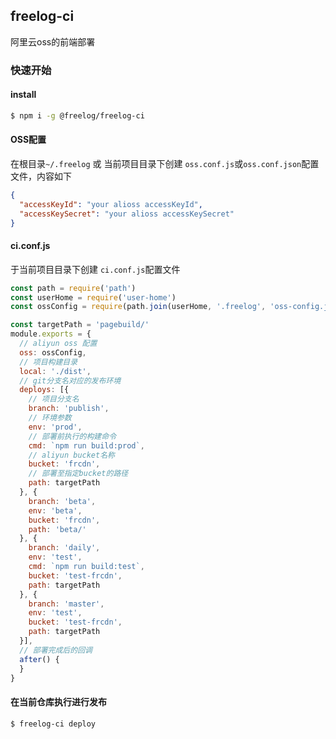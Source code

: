 ## freelog-ci
阿里云oss的前端部署

### 快速开始

#### install
```sh
$ npm i -g @freelog/freelog-ci
```

#### OSS配置
在根目录``~/.freelog`` 或 当前项目目录下创建 ``oss.conf.js``或``oss.conf.json``配置文件，内容如下

```json
{
  "accessKeyId": "your alioss accessKeyId",
  "accessKeySecret": "your alioss accessKeySecret"
}
```

#### ci.conf.js
于当前项目目录下创建 `ci.conf.js`配置文件

```js
const path = require('path')
const userHome = require('user-home')
const ossConfig = require(path.join(userHome, '.freelog', 'oss-config.json')) // 避免泄漏oss keys

const targetPath = 'pagebuild/'
module.exports = {
  // aliyun oss 配置
  oss: ossConfig,
  // 项目构建目录
  local: './dist',
  // git分支名对应的发布环境
  deploys: [{
    // 项目分支名
    branch: 'publish',
    // 环境参数
    env: 'prod',
    // 部署前执行的构建命令
    cmd: `npm run build:prod`,
    // aliyun bucket名称
    bucket: 'frcdn',
    // 部署至指定bucket的路径
    path: targetPath
  }, {
    branch: 'beta',
    env: 'beta',
    bucket: 'frcdn',
    path: 'beta/'
  }, {
    branch: 'daily',
    env: 'test',
    cmd: `npm run build:test`,
    bucket: 'test-frcdn',
    path: targetPath
  }, {
    branch: 'master',
    env: 'test',
    bucket: 'test-frcdn',
    path: targetPath
  }],
  // 部署完成后的回调
  after() {
  }
}

```

#### 在当前仓库执行进行发布
```sh
$ freelog-ci deploy
```
